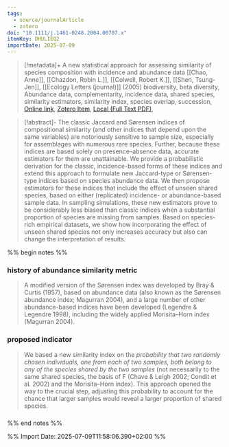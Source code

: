 ```yaml
---
tags:
  - source/journalArticle
  - zotero
doi: "10.1111/j.1461-0248.2004.00707.x"
itemKey: DHULIEQ2
importDate: 2025-07-09
---
```

>[!metadata]+
> A new statistical approach for assessing similarity of species composition with incidence and abundance data
> [[Chao, Anne]], [[Chazdon, Robin L.]], [[Colwell, Robert K.]], [[Shen, Tsung-Jen]], 
> [[Ecology Letters (journal)]] (2005)
> biodiversity, beta diversity, Abundance data, complementarity, incidence data, shared species, similarity estimators, similarity index, species overlap, succession, 
> [Online link](https://onlinelibrary.wiley.com/doi/abs/10.1111/j.1461-0248.2004.00707.x), [Zotero Item](zotero://select/library/items/DHULIEQ2), [Local (Full Text PDF)](file://C:/Users/aburg/Documents/references/zotero/storage/DEQXLHYS/Chao2005_newstatistical.pdf), 

>[!abstract]-
>The classic Jaccard and Sørensen indices of compositional similarity (and other indices that depend upon the same variables) are notoriously sensitive to sample size, especially for assemblages with numerous rare species. Further, because these indices are based solely on presence–absence data, accurate estimators for them are unattainable. We provide a probabilistic derivation for the classic, incidence-based forms of these indices and extend this approach to formulate new Jaccard-type or Sørensen-type indices based on species abundance data. We then propose estimators for these indices that include the effect of unseen shared species, based on either (replicated) incidence- or abundance-based sample data. In sampling simulations, these new estimators prove to be considerably less biased than classic indices when a substantial proportion of species are missing from samples. Based on species-rich empirical datasets, we show how incorporating the effect of unseen shared species not only increases accuracy but also can change the interpretation of results.

%% begin notes %%
### history of abundance similarity metric
> A modified version of the Sørensen index was developed by Bray & Curtis (1957), based on abundance data (also known as the Sørensen abundance index; Magurran 2004), and a large number of other abundance-based indices have been developed (Legendre & Legendre 1998), including the widely applied Morisita–Horn index (Magurran 2004).
### proposed indicator
> We based a new similarity index on the *probability that two randomly chosen individuals, one from each of two samples, both belong to any of the species shared by the two samples* (not necessarily to the same shared species, the basis of F (Chave & Leigh 2002; Condit et al. 2002) and the Morisita–Horn index). This approach opened the way to the crucial step, adjusting this probability to account for the chance that larger samples would reveal a larger proportion of shared species. 
### 
%% end notes %%

%% Import Date: 2025-07-09T11:58:06.390+02:00 %%
